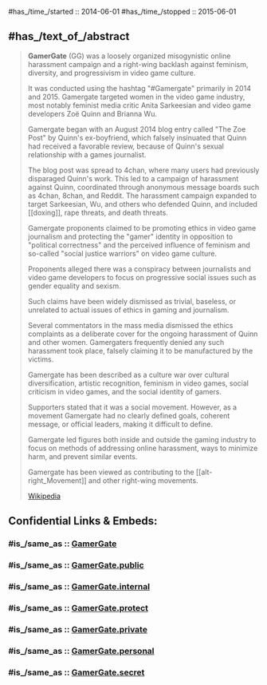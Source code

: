 
#has_/time_/started :: 2014-06-01 
#has_/time_/stopped :: 2015-06-01 

## #has_/text_of_/abstract 

> **GamerGate** (GG) was a loosely organized misogynistic online harassment campaign 
> and a right-wing backlash against feminism, diversity, 
> and progressivism in video game culture. 
> 
> It was conducted using the hashtag "#Gamergate" primarily in 2014 and 2015. 
> Gamergate targeted women in the video game industry, 
> most notably feminist media critic Anita Sarkeesian 
> and video game developers Zoë Quinn and Brianna Wu. 
>
> Gamergate began with an August 2014 blog entry called "The Zoe Post" 
> by Quinn's ex-boyfriend, which falsely insinuated that Quinn had received a favorable review, 
> because of Quinn's sexual relationship with a games journalist. 
> 
> The blog post was spread to 4chan, 
> where many users had previously disparaged Quinn's work. 
> This led to a campaign of harassment against Quinn, 
> coordinated through anonymous message boards such as 4chan, 8chan, and Reddit. 
> The harassment campaign expanded to target Sarkeesian, Wu, 
> and others who defended Quinn, and included [[doxing]], rape threats, and death threats.
>
> Gamergate proponents claimed to be promoting ethics in video game journalism 
> and protecting the "gamer" identity in opposition to "political correctness" 
> and the perceived influence of feminism 
> and so-called "social justice warriors" on video game culture. 
> 
> Proponents alleged there was a conspiracy between journalists and video game developers 
> to focus on progressive social issues such as gender equality and sexism. 
> 
> Such claims have been widely dismissed as trivial, baseless, 
> or unrelated to actual issues of ethics in gaming and journalism. 
> 
> Several commentators in the mass media dismissed the ethics complaints as a 
> deliberate cover for the ongoing harassment of Quinn and other women. 
> Gamergaters frequently denied any such harassment took place, 
> falsely claiming it to be manufactured by the victims.
>
> Gamergate has been described as a culture war over cultural diversification, 
> artistic recognition, feminism in video games, social criticism in video games, 
> and the social identity of gamers. 
> 
> Supporters stated that it was a social movement. 
> However, as a movement Gamergate had no clearly defined goals, coherent message, 
> or official leaders, making it difficult to define. 
> 
> Gamergate led figures both inside and outside the gaming industry 
> to focus on methods of addressing online harassment, 
> ways to minimize harm, and prevent similar events. 
> 
> Gamergate has been viewed as contributing to the [[alt-right_Movement]] and other right-wing movements.
>
> [Wikipedia](https://en.wikipedia.org/wiki/Gamergate%20(harassment%20campaign))


## Confidential Links & Embeds: 

### #is_/same_as :: [GamerGate](/_Standards/bio/Society/Ideology/Political_Ideology/Fascism/GamerGate.md) 

### #is_/same_as :: [GamerGate.public](/_public/bio/Society/Ideology/Political_Ideology/Fascism/GamerGate.public.md) 

### #is_/same_as :: [GamerGate.internal](/_internal/bio/Society/Ideology/Political_Ideology/Fascism/GamerGate.internal.md) 

### #is_/same_as :: [GamerGate.protect](/_protect/bio/Society/Ideology/Political_Ideology/Fascism/GamerGate.protect.md) 

### #is_/same_as :: [GamerGate.private](/_private/bio/Society/Ideology/Political_Ideology/Fascism/GamerGate.private.md) 

### #is_/same_as :: [GamerGate.personal](/_personal/bio/Society/Ideology/Political_Ideology/Fascism/GamerGate.personal.md) 

### #is_/same_as :: [GamerGate.secret](/_secret/bio/Society/Ideology/Political_Ideology/Fascism/GamerGate.secret.md)

